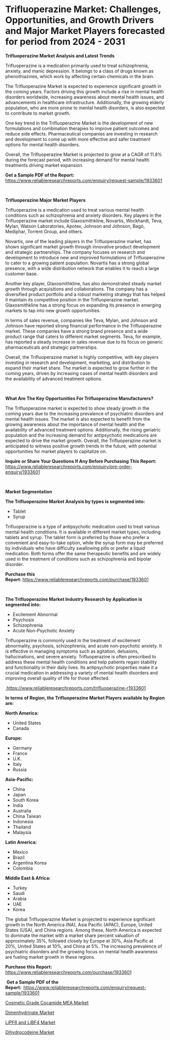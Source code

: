 <p><h1>Trifluoperazine Market: Challenges, Opportunities, and Growth Drivers and Major Market Players forecasted for period from 2024 - 2031</h1></p><p><strong>Trifluoperazine Market Analysis and Latest Trends</strong></p>
<p><p>Trifluoperazine is a medication primarily used to treat schizophrenia, anxiety, and manic depression. It belongs to a class of drugs known as phenothiazines, which work by affecting certain chemicals in the brain.</p><p>The Trifluoperazine Market is expected to experience significant growth in the coming years. Factors driving this growth include a rise in mental health disorders worldwide, increasing awareness about mental health issues, and advancements in healthcare infrastructure. Additionally, the growing elderly population, who are more prone to mental health disorders, is also expected to contribute to market growth.</p><p>One key trend in the Trifluoperazine Market is the development of new formulations and combination therapies to improve patient outcomes and reduce side effects. Pharmaceutical companies are investing in research and development to come up with more effective and safer treatment options for mental health disorders.</p><p>Overall, the Trifluoperazine Market is projected to grow at a CAGR of 11.8% during the forecast period, with increasing demand for mental health treatments driving market expansion.</p></p>
<p><strong>Get a Sample PDF of the Report:&nbsp;</strong> <a href="https://www.reliableresearchreports.com/enquiry/request-sample/1933601">https://www.reliableresearchreports.com/enquiry/request-sample/1933601</a></p>
<p>&nbsp;</p>
<p><strong>Trifluoperazine Major Market Players</strong></p>
<p><p>Trifluoperazine is a medication used to treat various mental health conditions such as schizophrenia and anxiety disorders. Key players in the Trifluoperazine market include Glaxosmithkline, Novartis, Wockhardt, Teva, Mylan, Watson Laboratories, Apotex, Johnson and Johnson, Bagó, Mediphar, Torrent Group, and others.</p><p>Novartis, one of the leading players in the Trifluoperazine market, has shown significant market growth through innovative product development and strategic partnerships. The company focuses on research and development to introduce new and improved formulations of Trifluoperazine to cater to a growing patient population. Novartis has a strong global presence, with a wide distribution network that enables it to reach a large customer base.</p><p>Another key player, Glaxosmithkline, has also demonstrated steady market growth through acquisitions and collaborations. The company has a diversified product portfolio and a robust marketing strategy that has helped it maintain its competitive position in the Trifluoperazine market. Glaxosmithkline has a strong focus on expanding its presence in emerging markets to tap into new growth opportunities.</p><p>In terms of sales revenue, companies like Teva, Mylan, and Johnson and Johnson have reported strong financial performance in the Trifluoperazine market. These companies have a strong brand presence and a wide product range that caters to different market segments. Teva, for example, has reported a steady increase in sales revenue due to its focus on generic pharmaceuticals and strategic partnerships.</p><p>Overall, the Trifluoperazine market is highly competitive, with key players investing in research and development, marketing, and distribution to expand their market share. The market is expected to grow further in the coming years, driven by increasing cases of mental health disorders and the availability of advanced treatment options.</p></p>
<p>&nbsp;</p>
<p><strong>What Are The Key Opportunities For Trifluoperazine Manufacturers?</strong></p>
<p><p>The Trifluoperazine market is expected to show steady growth in the coming years due to the increasing prevalence of psychiatric disorders and mental health issues. The market is also expected to benefit from the growing awareness about the importance of mental health and the availability of advanced treatment options. Additionally, the rising geriatric population and the increasing demand for antipsychotic medications are expected to drive the market growth. Overall, the Trifluoperazine market is anticipated to witness positive growth trends in the future, with potential opportunities for market players to capitalize on.</p></p>
<p><strong>Inquire or Share Your Questions If Any Before Purchasing This Report:</strong> <a href="https://www.reliableresearchreports.com/enquiry/pre-order-enquiry/1933601">https://www.reliableresearchreports.com/enquiry/pre-order-enquiry/1933601</a></p>
<p>&nbsp;</p>
<p><strong>Market Segmentation</strong></p>
<p><strong>The Trifluoperazine Market Analysis by types is segmented into:</strong></p>
<p><ul><li>Tablet</li><li>Syrup</li></ul></p>
<p><p>Trifluoperazine is a type of antipsychotic medication used to treat various mental health conditions. It is available in different market types, including tablets and syrup. The tablet form is preferred by those who prefer a convenient and easy-to-take option, while the syrup form may be preferred by individuals who have difficulty swallowing pills or prefer a liquid medication. Both forms offer the same therapeutic benefits and are widely used in the treatment of conditions such as schizophrenia and bipolar disorder.</p></p>
<p><strong>Purchase this Report:&nbsp;</strong><a href="https://www.reliableresearchreports.com/purchase/1933601">https://www.reliableresearchreports.com/purchase/1933601</a></p>
<p>&nbsp;</p>
<p><strong>The Trifluoperazine Market Industry Research by Application is segmented into:</strong></p>
<p><ul><li>Excitement Abnormal</li><li>Psychosis</li><li>Schizophrenia</li><li>Acute Non-Psychotic Anxiety</li></ul></p>
<p><p>Trifluoperazine is commonly used in the treatment of excitement abnormality, psychosis, schizophrenia, and acute non-psychotic anxiety. It is effective in managing symptoms such as agitation, delusions, hallucinations, and severe anxiety. Trifluoperazine is often prescribed to address these mental health conditions and help patients regain stability and functionality in their daily lives. Its antipsychotic properties make it a crucial medication in addressing a variety of mental health disorders and improving overall quality of life for those affected.</p></p>
<p><a href="https://www.reliableresearchreports.com/trifluoperazine-r1933601">&nbsp;https://www.reliableresearchreports.com/trifluoperazine-r1933601</a></p>
<p><strong>In terms of Region, the Trifluoperazine Market Players available by Region are:</strong></p>
<p>
    <p> <strong> North America: </strong>
        <ul>
            <li>United States</li>
            <li>Canada</li>
        </ul>
        </p> 
    <p> <strong> Europe: </strong>
        <ul>
            <li>Germany</li>
            <li>France</li>
            <li>U.K.</li>
            <li>Italy</li>
            <li>Russia</li>
        </ul>
        </p> 
    <p> <strong> Asia-Pacific: </strong>
        <ul>
            <li>China</li>
            <li>Japan</li>
            <li>South Korea</li>
            <li>India</li>
            <li>Australia</li>
            <li>China Taiwan</li>
            <li>Indonesia</li>
            <li>Thailand</li>
            <li>Malaysia</li>
        </ul>
        </p> 
    <p> <strong> Latin America: </strong>
        <ul>
            <li>Mexico</li>
            <li>Brazil</li>
            <li>Argentina Korea</li>
            <li>Colombia</li>
        </ul>
        </p> 
    <p> <strong> Middle East & Africa: </strong>
        <ul>
            <li>Turkey</li>
            <li>Saudi</li>
            <li>Arabia</li>
            <li>UAE</li>
            <li>Korea</li>
        </ul>
    </p>
    </p>
<p><p>The global Trifluoperazine Market is projected to experience significant growth in the North America (NA), Asia Pacific (APAC), Europe, United States (USA), and China regions. Among these, North America is expected to dominate the market with a market share percent valuation of approximately 35%, followed closely by Europe at 30%, Asia Pacific at 20%, United States at 10%, and China at 5%. The increasing prevalence of psychiatric disorders and the growing focus on mental health awareness are fueling market growth in these regions.</p></p>
<p><strong>Purchase this Report: </strong><a href="https://www.reliableresearchreports.com/purchase/1933601">https://www.reliableresearchreports.com/purchase/1933601</a></p>
<p>&nbsp;<strong>Get a Sample PDF of the Report:&nbsp;&nbsp;</strong><a href="https://www.reliableresearchreports.com/enquiry/request-sample/1933601">https://www.reliableresearchreports.com/enquiry/request-sample/1933601</a></p>
<p><strong></strong></p>
<p><p><a href="https://issuu.com/reportprime-2/docs/cosmetic-grade-cocamide-mea-market-size-2030.pptx">Cosmetic Grade Cocamide MEA Market</a></p><p><a href="https://github.com/dimitrishawkinswaynenp91rgz/Market-Research-Report-List-2/blob/main/dimenhydrinate-market.md">Dimenhydrinate Market</a></p><p><a href="https://issuu.com/reportprime-2/docs/lipf6-and-libf4-market-size-2030.pptx">LiPF6 and LiBF4 Market</a></p><p><a href="https://github.com/changoleonlaverguenzanoexiste/Market-Research-Report-List-3/blob/main/dihydrocodeine-market.md">Dihydrocodeine Market</a></p></p>